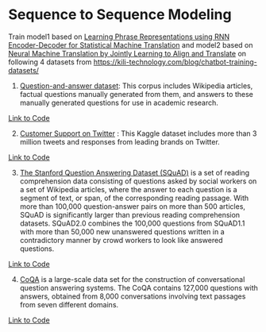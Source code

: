 # Sequence to Sequence Modeling 

Train model1 based on [Learning Phrase Representations using RNN Encoder-Decoder for Statistical Machine Translation](https://arxiv.org/abs/1406.1078) and model2 based on [Neural Machine Translation by Jointly Learning to Align and Translate](https://arxiv.org/abs/1409.0473) on  following 4 datasets from https://kili-technology.com/blog/chatbot-training-datasets/

1.  [Question-and-answer dataset](http://www.cs.cmu.edu/~ark/QA-data/): This corpus includes Wikipedia articles, factual questions manually generated from them, and answers to these manually generated questions for use in academic research.

[Link to Code](Question_Answer_Seq_2_Seq)

2. [Customer Support on Twitter](https://www.kaggle.com/thoughtvector/customer-support-on-twitter) : This Kaggle dataset includes more than 3 million tweets and responses from leading brands on Twitter.

[Link to Code](Twitter_Seq_2_Seq)

3. [The Stanford Question Answering Dataset (SQuAD)](https://rajpurkar.github.io/SQuAD-explorer/) is a set of reading comprehension data consisting of questions asked by social workers on a set of Wikipedia articles, where the answer to each question is a segment of text, or span, of the corresponding reading passage. With more than 100,000 question-answer pairs on more than 500 articles, SQuAD is significantly larger than previous reading comprehension datasets. SQuAD2.0 combines the 100,000 questions from SQuAD1.1 with more than 50,000 new unanswered questions written in a contradictory manner by crowd workers to look like answered questions.

[Link to Code](SQuAD_Seq_2_Seq)

4. [CoQA](https://stanfordnlp.github.io/coqa/) is a large-scale data set for the construction of conversational question answering systems. The CoQA contains 127,000 questions with answers, obtained from 8,000 conversations involving text passages from seven different domains.

[Link to Code](CoQA_Seq_2_Seq)
